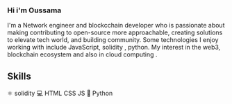 ### Hi i'm Oussama

I'm a Network engineer and blockcchain developer who is passionate about making contributing to open-source more approachable, creating solutions to elevate tech world, and building community. Some technologies I enjoy working with include JavaScript, solidity , python. My interest in the web3, blockchain ecosystem and also in cloud computing .

## Skills
 ⚛ solidity
 💻 HTML CSS JS
 📱 Python

